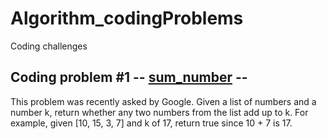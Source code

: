 # Algorithm_codingProblems
Coding challenges

## Coding problem #1 -- [sum_number](https://github.com/WalidRH/Algorithm_codingProblems/tree/main/sum_number) --
This problem was recently asked by Google.
Given a list of numbers and a number k, return whether any two numbers from the list add up to k.
For example, given [10, 15, 3, 7] and k of 17, return true since 10 + 7 is 17.
